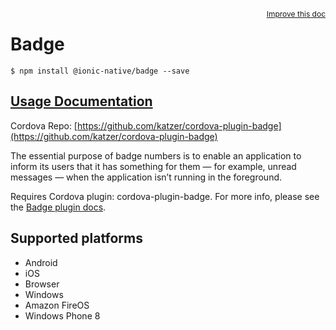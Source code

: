 
<a style="float:right;font-size:12px;" href="http://github.com/driftyco/ionic-native/edit/master/src/@ionic-native/plugins/badge/index.ts#L0">
  Improve this doc
</a>

# Badge
<!-- end header block -->

```
$ npm install @ionic-native/badge --save
```

## [Usage Documentation](https://ionicframework.com/docs/v2/native/badge/)

Cordova Repo: [https://github.com/katzer/cordova-plugin-badge](https://github.com/katzer/cordova-plugin-badge)

<!-- description -->
The essential purpose of badge numbers is to enable an application to inform its users that it has something for them — for example, unread messages — when the application isn’t running in the foreground.

Requires Cordova plugin: cordova-plugin-badge. For more info, please see the [Badge plugin docs](https://github.com/katzer/cordova-plugin-badge).

<!-- @platforms tag -->
## Supported platforms

- Android
- iOS
- Browser
- Windows
- Amazon FireOS
- Windows Phone 8

<!-- @platforms tag end -->
<!-- end for prop in method.decorators[0].argumentInfo -->
<!-- end content block -->
<!-- end body block -->
